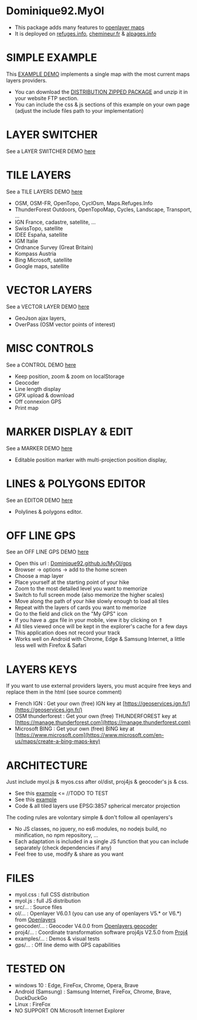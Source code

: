 Dominique92.MyOl
================
* This package adds many features to [openlayer maps](https://openlayers.org/)
* It is deployed on [refuges.info](https://www.refuges.info), [chemineur.fr](https://chemineur.fr) & [alpages.info](https://alpages.info)

SIMPLE EXAMPLE
==============
This [EXAMPLE DEMO](https://Dominique92.github.io/MyOl/) implements a single map with the most current maps layers providers.
* You can download the [DISTRIBUTION ZIPPED PACKAGE](https://github.com/Dominique92/dev/archive/refs/heads/master.zip) and unzip it in your website FTP section.
* You can include the css & js sections of this example on your own page (adjust the include files path to your implementation)

LAYER SWITCHER
==============
See a LAYER SWITCHER DEMO [here](https://Dominique92.github.io/MyOl/examples/layerSwitcher.html)

TILE LAYERS
===========
See a TILE LAYERS DEMO [here](https://Dominique92.github.io/MyOl/examples/layerTile.html)
* OSM, OSM-FR, OpenTopo, CyclOsm, Maps.Refuges.Info
* ThunderForest Outdoors, OpenTopoMap, Cycles, Landscape, Transport, ...
* IGN France, cadastre, satellite, ...
* SwissTopo, satellite
* IDEE España, satellite
* IGM Italie
* Ordnance Survey (Great Britain)
* Kompass Austria
* Bing Microsoft, satellite
* Google maps, satellite

VECTOR LAYERS
=============
See a VECTOR LAYER DEMO [here](https://Dominique92.github.io/MyOl/examples/layerVector.html)
* GeoJson ajax layers,
* OverPass (OSM vector points of interest)

MISC CONTROLS
=============
See a CONTROL DEMO [here](https://Dominique92.github.io/MyOl/examples/controls.html)
* Keep position, zoom & zoom on localStorage
* Geocoder
* Line length display
* GPX upload & download
* Off connexion GPS
* Print map

MARKER DISPLAY & EDIT
=====================
See a MARKER DEMO [here](https://Dominique92.github.io/MyOl/examples/marker.html)
* Editable position marker with multi-projection position display,

LINES & POLYGONS EDITOR
=======================
See an EDITOR DEMO [here](https://Dominique92.github.io/MyOl/examples/editor.html)
* Polylines & polygons editor.

OFF LINE GPS
============
See an OFF LINE GPS DEMO [here](https://Dominique92.github.io/MyOl/gps)
* Open this url : [Dominique92.github.io/MyOl/gps](https://Dominique92.github.io/MyOl/gps/)
* Browser -> options -> add to the home screen
* Choose a map layer
* Place yourself at the starting point of your hike
* Zoom to the most detailed level you want to memorize
* Switch to full screen mode (also memorize the higher scales)
* Move along the path of your hike slowly enough to load all tiles
* Repeat with the layers of cards you want to memorize
* Go to the field and click on the "My GPS" icon
* If you have a .gpx file in your mobile, view it by clicking on ⇑
* All tiles viewed once will be kept in the explorer's cache for a few days
* This application does not record your track
* Works well on Android with Chrome, Edge & Samsung Internet, a little less well with Firefox & Safari

LAYERS KEYS
===========
If you want to use external providers layers, you must acquire free keys and replace them in the html (see source comment)
* French IGN : Get your own (free) IGN key at [https://geoservices.ign.fr/](https://geoservices.ign.fr/)
* OSM thunderforest : Get your own (free) THUNDERFOREST key at [https://manage.thunderforest.com](https://manage.thunderforest.com)
* Microsoft BING : Get your own (free) BING key at [https://www.microsoft.com](https://www.microsoft.com/en-us/maps/create-a-bing-maps-key)

ARCHITECTURE
============
Just include myol.js & myos.css after ol/dist, proj4js & geocoder's js & css.
* See this [example](examples/index.html) <= //TODO TO TEST
* See this [example](https://raw.githubusercontent.com/Dominique92/dev/master/assets/MyOl/examples/index.html)
* Code & all tiled layers use EPSG:3857 spherical mercator projection

The coding rules are volontary simple & don't follow all openlayers's
* No JS classes, no jquery, no es6 modules, no nodejs build, no minification, no npm repository, ...
* Each adaptation is included in a single JS function that you can include separately (check dependencies if any)
* Feel free to use, modify & share as you want

FILES
=====
* myol.css : full CSS distribution
* myol.js : full JS distribution
* src/... : Source files
* ol/... : Openlayer V6.0.1 (you can use any of openlayers V5.* or V6.*) from [Openlayers](https://openlayers.org/download/)
* geocoder/... : Geocoder V4.0.0 from [Openlayers geocoder](https://github.com/jonataswalker/ol-geocoder/releases/latest)
* proj4/... : Coordinate transformation software proj4js V2.5.0 from [Proj4](https://github.com/proj4js/proj4js/releases/latest)
* examples/... : Demos & visual tests
* gps/... : Off line demo with GPS capabilities

TESTED ON
=========
* windows 10 : Edge, FireFox, Chrome, Opera, Brave
* Android (Samsung) : Samsung Internet, FireFox, Chrome, Brave, DuckDuckGo
* Linux : FireFox
* NO SUPPORT ON Microsoft Internet Explorer

